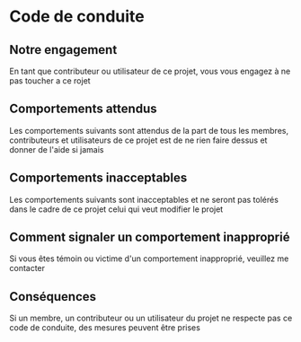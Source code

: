 # Code de conduite

## Notre engagement

En tant que contributeur ou utilisateur de ce projet, vous vous engagez à ne pas toucher a ce rojet

## Comportements attendus

Les comportements suivants sont attendus de la part de tous les membres, contributeurs et utilisateurs de ce projet est de ne rien faire dessus
et donner de l'aide si jamais

## Comportements inacceptables

Les comportements suivants sont inacceptables et ne seront pas tolérés dans le cadre de ce projet celui qui veut modifier le projet

## Comment signaler un comportement inapproprié

Si vous êtes témoin ou victime d'un comportement inapproprié, veuillez me contacter

## Conséquences

Si un membre, un contributeur ou un utilisateur du projet ne respecte pas ce code de conduite, des mesures peuvent être prises 


